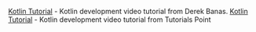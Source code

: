 [Kotlin Tutorial](https://www.youtube.com/watch?v=H_oGi8uuDpA) - Kotlin development video tutorial from Derek Banas.
[Kotlin Tutorial](https://www.youtube.com/watch?v=YgQ4ibh5NjI&list=PLWPirh4EWFpEm7dFoZiMUeG1ycKEWOn7i) - Kotlin development video tutorial from Tutorials Point

